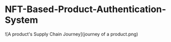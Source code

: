 # NFT-Based-Product-Authentication-System

![A product's Supply Chain Journey](journey of a product.png)
